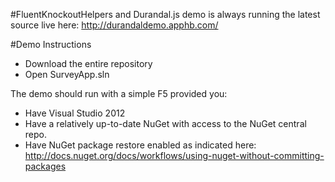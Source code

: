 #FluentKnockoutHelpers and Durandal.js demo is always running the latest source live here:
http://durandaldemo.apphb.com/

#Demo Instructions
* Download the entire repository
* Open SurveyApp.sln

The demo should run with a simple F5 provided you:
* Have Visual Studio 2012
* Have a relatively up-to-date NuGet with access to the NuGet central repo.
* Have NuGet package restore enabled as indicated here: http://docs.nuget.org/docs/workflows/using-nuget-without-committing-packages
